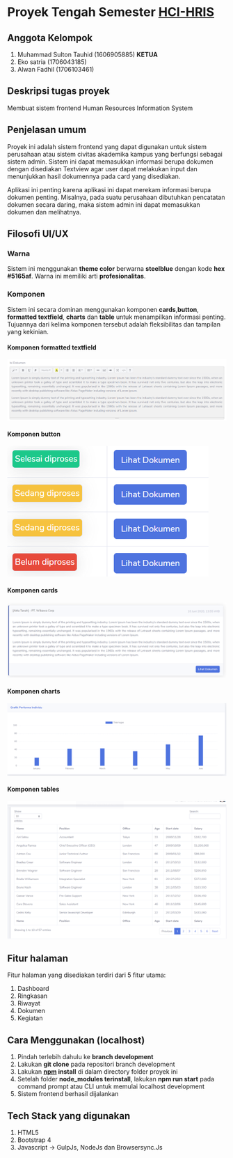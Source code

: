 # Proyek Tengah Semester [HCI-HRIS](https://proyek-hci-hris.herokuapp.com)

## Anggota Kelompok
1. Muhammad Sulton Tauhid (1606905885) **KETUA**
2. Eko satria (1706043185)
3. Alwan Fadhil (1706103461)

## Deskripsi tugas proyek
Membuat sistem frontend Human Resources Information System

## Penjelasan umum
Proyek ini adalah sistem frontend yang dapat digunakan untuk sistem perusahaan atau sistem civitas akademika kampus yang berfungsi sebagai sistem admin. Sistem ini dapat memasukkan informasi berupa dokumen dengan disediakan Textview agar user dapat melakukan input dan menunjukkan hasil dokumennya pada card yang disediakan.

Aplikasi ini penting karena aplikasi ini dapat merekam informasi berupa dokumen penting. Misalnya, pada suatu perusahaan dibutuhkan pencatatan dokumen secara daring, maka sistem admin ini dapat memasukkan dokumen dan melihatnya.

## Filosofi UI/UX
### Warna
Sistem ini menggunakan __theme color__ berwarna __steelblue__ dengan kode **hex #5165af**. Warna ini memiliki arti **profesionalitas**.

### Komponen
Sistem ini secara dominan menggunakan komponen __cards__,__button__, __formatted textfield__, __charts__ dan __table__ untuk menampilkan informasi penting. Tujuannya dari kelima komponen tersebut adalah fleksibilitas dan tampilan yang kekinian.

#### Komponen formatted textfield
<img src="./img/readme/formatted-textfield.png" alt="formatted-textfield" />

#### Komponen button
<img src="./img/readme/colourful-buttons.png" alt="colourful-buttons" />

#### Komponen cards
<img src="./img/readme/cards.png" alt="cards" />

#### Komponen charts
<img src="./img/readme/graph.png" alt="graph" />

#### Komponen tables
<img src="./img/readme/responsive-tables.png" alt="responsive-tables" />

## Fitur halaman
Fitur halaman yang disediakan terdiri dari 5 fitur utama:
1. Dashboard
2. Ringkasan
3. Riwayat
4. Dokumen
5. Kegiatan

## Cara Menggunakan (localhost)
1. Pindah terlebih dahulu ke **branch development**
2. Lakukan **git clone** pada repositori branch development
3. Lakukan **[npm](https://nodejs.org/en/download/) install** di dalam directory folder proyek ini
4. Setelah folder **node_modules terinstall**, lakukan **npm run start** pada command prompt atau CLI untuk memulai localhost development
5. Sistem frontend berhasil dijalankan

## Tech Stack yang digunakan
1. HTML5
2. Bootstrap 4
3. Javascript -> GulpJs, NodeJs dan Browsersync.Js
